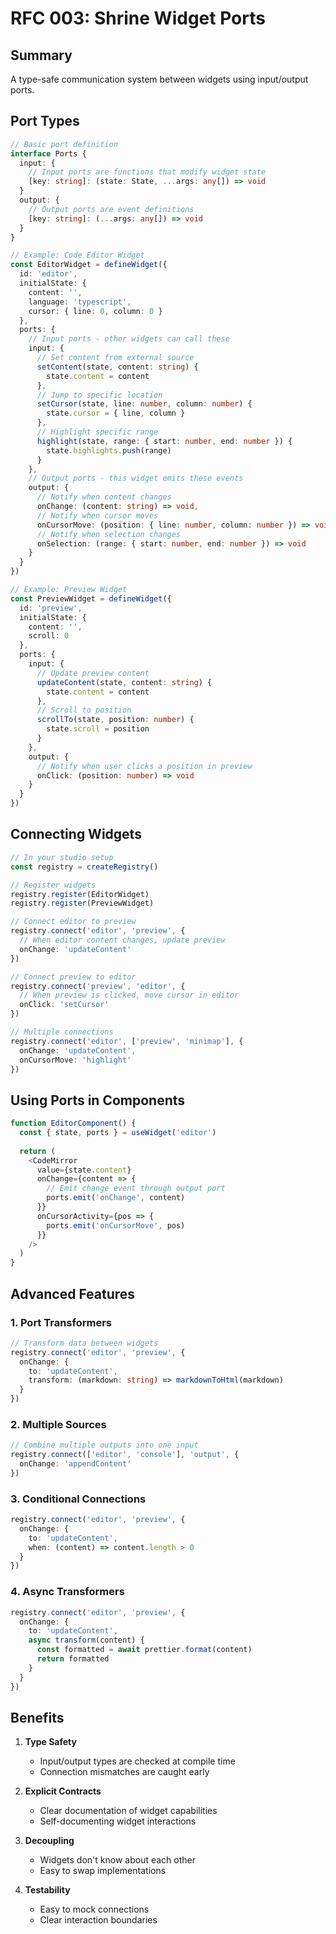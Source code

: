 # RFC 003: Shrine Widget Ports

## Summary
A type-safe communication system between widgets using input/output ports.

## Port Types

```typescript
// Basic port definition
interface Ports {
  input: {
    // Input ports are functions that modify widget state
    [key: string]: (state: State, ...args: any[]) => void
  }
  output: {
    // Output ports are event definitions
    [key: string]: (...args: any[]) => void
  }
}

// Example: Code Editor Widget
const EditorWidget = defineWidget({
  id: 'editor',
  initialState: {
    content: '',
    language: 'typescript',
    cursor: { line: 0, column: 0 }
  },
  ports: {
    // Input ports - other widgets can call these
    input: {
      // Set content from external source
      setContent(state, content: string) {
        state.content = content
      },
      // Jump to specific location
      setCursor(state, line: number, column: number) {
        state.cursor = { line, column }
      },
      // Highlight specific range
      highlight(state, range: { start: number, end: number }) {
        state.highlights.push(range)
      }
    },
    // Output ports - this widget emits these events
    output: {
      // Notify when content changes
      onChange: (content: string) => void,
      // Notify when cursor moves
      onCursorMove: (position: { line: number, column: number }) => void,
      // Notify when selection changes
      onSelection: (range: { start: number, end: number }) => void
    }
  }
})

// Example: Preview Widget
const PreviewWidget = defineWidget({
  id: 'preview',
  initialState: {
    content: '',
    scroll: 0
  },
  ports: {
    input: {
      // Update preview content
      updateContent(state, content: string) {
        state.content = content
      },
      // Scroll to position
      scrollTo(state, position: number) {
        state.scroll = position
      }
    },
    output: {
      // Notify when user clicks a position in preview
      onClick: (position: number) => void
    }
  }
})
```

## Connecting Widgets

```typescript
// In your studio setup
const registry = createRegistry()

// Register widgets
registry.register(EditorWidget)
registry.register(PreviewWidget)

// Connect editor to preview
registry.connect('editor', 'preview', {
  // When editor content changes, update preview
  onChange: 'updateContent'
})

// Connect preview to editor
registry.connect('preview', 'editor', {
  // When preview is clicked, move cursor in editor
  onClick: 'setCursor'
})

// Multiple connections
registry.connect('editor', ['preview', 'minimap'], {
  onChange: 'updateContent',
  onCursorMove: 'highlight'
})
```

## Using Ports in Components

```typescript
function EditorComponent() {
  const { state, ports } = useWidget('editor')
  
  return (
    <CodeMirror
      value={state.content}
      onChange={content => {
        // Emit change event through output port
        ports.emit('onChange', content)
      }}
      onCursorActivity={pos => {
        ports.emit('onCursorMove', pos)
      }}
    />
  )
}
```

## Advanced Features

### 1. Port Transformers
```typescript
// Transform data between widgets
registry.connect('editor', 'preview', {
  onChange: {
    to: 'updateContent',
    transform: (markdown: string) => markdownToHtml(markdown)
  }
})
```

### 2. Multiple Sources
```typescript
// Combine multiple outputs into one input
registry.connect(['editor', 'console'], 'output', {
  onChange: 'appendContent'
})
```

### 3. Conditional Connections
```typescript
registry.connect('editor', 'preview', {
  onChange: {
    to: 'updateContent',
    when: (content) => content.length > 0
  }
})
```

### 4. Async Transformers
```typescript
registry.connect('editor', 'preview', {
  onChange: {
    to: 'updateContent',
    async transform(content) {
      const formatted = await prettier.format(content)
      return formatted
    }
  }
})
```

## Benefits

1. **Type Safety**
   - Input/output types are checked at compile time
   - Connection mismatches are caught early

2. **Explicit Contracts**
   - Clear documentation of widget capabilities
   - Self-documenting widget interactions

3. **Decoupling**
   - Widgets don't know about each other
   - Easy to swap implementations

4. **Testability**
   - Easy to mock connections
   - Clear interaction boundaries 